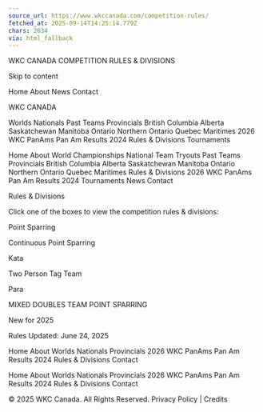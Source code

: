 ```yaml
---
source_url: https://www.wkccanada.com/competition-rules/
fetched_at: 2025-09-14T14:25:14.779Z
chars: 2034
via: html_fallback
---
```

WKC CANADA COMPETITION RULES &amp; DIVISIONS 
 
 
 
 

 
 
 
 
 
 
 
 

 
 
 
 
 
 
 
 
 
 
 
 
 
 
 
 
 
 
 
 
 
 
 
 
 
 
 
 
 
 
 
 

 
 
 Skip to content 
 
 
 
 
 
 
 
 
 
 
 
 
 
 
 
 
 
 Home About News Contact 
 
 
 
 
 
 
 
 
 
 
 
 
 
 
 
 
 
 
 
 
 
 
 
 
 
 
 
 
 
 
 
 
 
 
 
 
 
 
 
 
 
 
 
 
 
 
 
 
 
 
 
 
 
 
 
 
 
 
 WKC CANADA 
 
 
 
 
 
 
 
 
 
 
 
 
 
 
 
 
 Worlds Nationals Past Teams Provincials British Columbia Alberta Saskatchewan Manitoba Ontario Northern Ontario Quebec Maritimes 2026 WKC PanAms Pan Am Results 2024 Rules &#038; Divisions Tournaments 
 
 
 
 
 

 
 
 
 
 
 
 
 
 
 
 
 Home About World Championships National Team Tryouts Past Teams Provincials British Columbia Alberta Saskatchewan Manitoba Ontario Northern Ontario Quebec Maritimes Rules &#038; Divisions 2026 WKC PanAms Pan Am Results 2024 Tournaments News Contact 
 
 
 
 
 
 
 
 
 
 
 
 
 
 
 
 
 
 
 
 Rules &#038; Divisions 
 
 
 
 
 
 
 

 
 
 
 

 
 
 
 
 
 
 

 

 
 
 
 
 
 
 
 
 
 
 
 
 
 
 

 
 
 
 
 

 
 
 
 
 
 
 
 
 
 
 
 
 Click one of the boxes to view the competition rules & divisions: 
 
 
 
 
 
 

 
 
 
 
 
 
 
 
 
 
 
 
 
 
 
 
 
 
 
 
 Point Sparring 
 
 
 
 
 
 
 
 
 
 
 
 
 
 
 
 
 
 
 
 
 
 
 Continuous Point Sparring 
 
 
 
 
 
 
 
 
 
 
 
 
 
 
 
 
 
 
 
 
 
 
 Kata 
 
 
 
 
 
 
 
 
 
 
 
 
 
 
 
 
 
 
 
 
 
 
 Two Person Tag Team 
 
 
 
 
 
 
 
 
 
 
 
 
 
 
 
 
 
 
 
 
 
 
 Para 
 
 
 
 
 
 
 
 
 
 
 
 
 
 
 
 
 MIXED DOUBLES TEAM POINT SPARRING 
 
 
 
 
 New for 2025 
 
 
 
 
 
 
 
 
 

 
 
 
 
 
 Rules Updated: June 24, 2025 
 
 
 
 
 
 
 
 
 
 
 
 

 
 
 
 

 
 
 
 
 
 
 
 
 
 
 
 
 
 
 
 
 
 
 
 
 
 
 
 Home About Worlds Nationals Provincials 2026 WKC PanAms Pan Am Results 2024 Rules &#038; Divisions Contact 
 
 
 
 
 
 
 
 
 
 
 
 
 Home About Worlds Nationals Provincials 2026 WKC PanAms Pan Am Results 2024 Rules &#038; Divisions Contact 
 
 
 
 
 

 
 
 
 
 
 
 
 
 
 
 
 
 
 
 
 
 
 
 
 
 
 
 
 
 
 
 
 
 
 
 
 
 
 
 
 © 2025 WKC Canada. All Rights Reserved. Privacy Policy | Credits